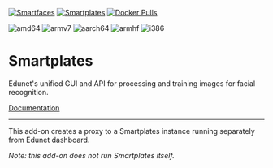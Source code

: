 [![Smartfaces](https://badgen.net/github/release/jakowenko/double-take/stable)](https://github.com/edunetai/smartplates) [![Smartplates](https://badgen.net/github/stars/jakowenko/double-take)](https://github.com/jakowenko/double-take/stargazers) [![Docker Pulls](https://flat.badgen.net/docker/pulls/jakowenko/double-take)](https://hub.docker.com/r/jakowenko/double-take)

![amd64][amd64-shield] ![armv7][armv7-shield] ![aarch64][aarch64-shield] ![armhf][armhf-shield] ![i386][i386-shield]

# Smartplates

Edunet's unified GUI and API for processing and training images for facial recognition.

[Documentation](https://github.com/edunetai/smartplates/tree/beta#readme)

---

This add-on creates a proxy to a Smartplates instance running separately from Edunet dashboard.

_Note: this add-on does not run Smartplates itself._

[aarch64-shield]: https://img.shields.io/badge/aarch64-yes-green.svg
[amd64-shield]: https://img.shields.io/badge/amd64-yes-green.svg
[armhf-shield]: https://img.shields.io/badge/armhf-yes-green.svg
[armv7-shield]: https://img.shields.io/badge/armv7-yes-green.svg
[i386-shield]: https://img.shields.io/badge/i386-yes-green.svg
